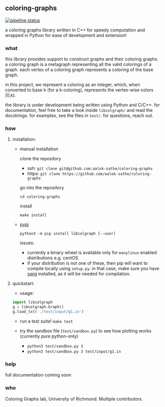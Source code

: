 ## coloring-graphs
[![pipeline status](https://aalok-sathe.gitlab.io/coloring-graphs/build.svg?v=4276050426530462329)](https://gitlab.com/aalok-sathe/coloring-graphs/)

a coloring graphs library written in C++ for speedy computation and wrapped in
Python for ease of development and extension!

### what
this library provides support to construct graphs and their coloring graphs.
a coloring graph is a metagraph representing all the valid colorings of a graph.
each vertex of a coloring graph represents a coloring of the base graph.

in this project, we represent a coloring as an integer, which, when converted to
base k (for a k-coloring), represents the vertex-wise colors [0,k).

the library is under development being written using Python and C/C++.
for documentation, feel free to take a look inside `libcolgraph/` and read the docstrings.
for examples, see the files in `test/`.
for questions, reach out.

### how
1. installation:

    - manual installation

        clone the repository
        - ssh:
        `git clone git@github.com:aalok-sathe/coloring-graphs`
        - https:
        `git clone https://github.com/aalok-sathe/coloring-graphs`

        go into the repository

        `cd coloring-graphs`

        install

        `make install`
        
    
    - [pypi](https://pypi.org/project/libcolgraph/) 

        `python3 -m pip install libcolgraph [--user]`

        issues:
        - currently a binary wheel is available only for `manylinux`
          enabled distributions
          e.g. centOS
        - if your distribution is not one of these, then pip will want to
          compile locally using `setup.py`. in that case,
          make sure you have [swig](http://www.swig.org/download.html)
          installed, as it will be needed for compilation.


2. quickstart:

    - usage:

    ```python
    import libcolgraph
    g = libcolgraph.Graph()
    g.load_txt('./test/input/g1.in')
    ```

    - run a test suite!
    `make test`

    - try the sandbox file (`test/sandbox.py`) to see how plotting works (currently pure python-only)
        - `python3 test/sandbox.py 3`
        - `python3 test/sandbox.py 3 test/input/g1.in`


### help

full documentation coming soon


### who

Coloring Graphs lab, University of Richmond. Multiple contributors.












